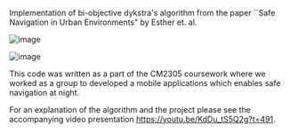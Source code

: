 Implementation of bi-objective dykstra's algorithm from the paper ``Safe Navigation in Urban Environments" by Esther et. al.

![image](https://github.com/henrijsprincis/dijkstra-with-risk/assets/38922533/288912c8-ee20-420c-8a60-0b42c37405bd)

![image](https://github.com/henrijsprincis/dijkstra-with-risk/assets/38922533/5ae34162-406c-4472-86b2-98664e92b762)

This code was written as a part of the CM2305 coursework where we worked as a group to developed a mobile applications which enables safe navigation at night.

For an explanation of the algorithm and the project please see the accompanying video presentation https://youtu.be/KdDu_tS5Q2g?t=491.
